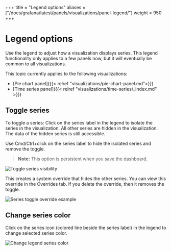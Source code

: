 +++
title = "Legend options"
aliases = ["/docs/grafana/latest/panels/visualizations/panel-legend/"]
weight = 950
+++

# Legend options

Use the legend to adjust how a visualization displays series. This legend functionality only applies to a few panels now, but it will eventually be common to all visualizations.

This topic currently applies to the following visualizations:

- [Pie chart panel]({{< relref "visualizations/pie-chart-panel.md">}})
- [Time series panel]({{< relref "visualizations/time-series/_index.md" >}})

## Toggle series

To toggle a series:
Click on the series label in the legend to isolate the series in the visualization.
All other series are hidden in the visualization. The data of the hidden series is still accessible.

Use Cmd/Ctrl+click on the series label to hide the isolated series and remove the toggle.

> **Note:** This option is persistent when you save the dashboard.

![Toggle series visibility](/static/img/docs/legend/legend-series-toggle-7-5.png)

This creates a system override that hides the other series. You can view this override in the Overrides tab. If you delete the override, then it removes the toggle.

![Series toggle override example](/static/img/docs/legend/legend-series-override-7-5.png)

## Change series color

Click on the series icon (colored line beside the series label) in the legend to change selected series color.

![Change legend series color](/static/img/docs/legend/legend-series-color-7-5.png)
